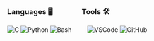 ### &nbsp; Languages 🖥 &nbsp; &nbsp; &nbsp; &nbsp; &nbsp; &nbsp; &nbsp; &nbsp; Tools 🛠️
&nbsp; ![C](https://img.shields.io/badge/-C-000000?style=flat&logo=c) ![Python](https://img.shields.io/badge/-Python-000000?style=flat&logo=python) ![Bash](https://img.shields.io/badge/-Bash-000000?style=flat&logo=gnu%20bash) &nbsp; &nbsp; &nbsp; &nbsp; ![VSCode](https://img.shields.io/badge/-VSCode-000000?style=flat&logo=visual-studio-code&logoColor=007acc) ![GitHub](https://img.shields.io/badge/-GitHub-000000?style=flat&logo=github&logoColor=FFFFFF)
